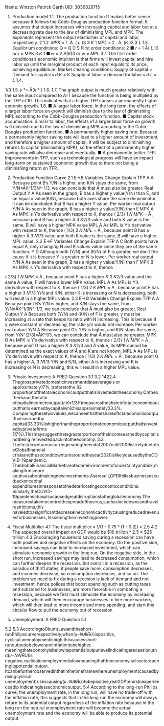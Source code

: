 Name: Winston Patrick Garth
UID: 3036029715
1. Production model
1.1. The production function f1 makes better sense because it follows the
Cobb-Douglas production function format. It assumes that output increases with
increasing capital and labor but at a decreasing rate due to the law of diminishing
MPL and MPK. The exponents represent the output elasticities of capital and
labor, respectively.
2
1.2. 𝑀𝑃𝐾 = 1 .Ā. ( 𝐿 )3
3 𝐾
1
𝑀𝑃𝐿 = 2 . Ā. (𝐾 )3
3 𝐿
1.3. Equilibrium conditions: Q = Q
D S
First order conditions:
2
■ 𝑟 =
1 Ā( 𝐿 )3
or r = MPK
3 𝐾
1
■ 𝑤 =
2 Ā(𝐾)3
or w = MPL
3 𝐿
The first order conditions’s economic intuition is that firms will invest capital and
hire labor up until the marginal product of each input equals to its price, achieving
equilibrium.
Market clearing conditions:
Supply of capital = Demand for capital
𝑠 𝑑
𝐾 = 𝐾
Supply of labor = demand for labor
𝑠 𝑑
𝐿 = 𝐿
1.4.

1/3
1.5. 𝑦 *= Ā(𝑘 * )
1.6.
1.7. The graph output is much greater relatively with the same input compared to A=1
because the function is being multiplied by the TFP of 10. This indicates that a
higher TFP causes a permanently higher eonomic growth.
1.8.
■ A larger labor force: In the long term, the effects of a larger labor force on
growth will diminish due to the law of diminishing MPL according to the
Cobb-Douglas production function.
■ Capital stock accumulation: Similar to labor, the effects of a larger labor
force on growth will diminish due to the law of diminishing MPK according
to the Cobb-Douglas production function.
■ A permanently higher saving rate: Because a permanently higher saving
rate will lead to a higher amount of investment, and therefore a higher
amount of capital, it will be subject to diminishing returns to capital
(diminishing MPK), so the effect of a permanently higher saving rate will
also decrease and eventually.
■ A permanently better TFP: Improvements in TFP, such as technological
progress will have an impact long-term on sustained economic growth
due to there not being a diminishing return on TFP.

2. Production Function Curve
2.1 E->B
Variables Change Explain
TFP A A Because point B’s Y/N is higher, and K/N stays the
same, from Y/N=ĀK^1/3N^-1/3, we can conclude
that Ā must also be greater.
Real Output Y A As seen in the graph, B has a higher y value(Y/N)
than E, and an equal x value(K/N), because both
axes share the same denominator, it can be
concluded that B has a higher Y value.
Per worker real output Y/N A As seen in the graph, B has a higher y value(Y/N)
than E
MPK A As MPK is Y’s derivative with respect to K, thence
( 2/3)
1 𝑁
𝑀𝑃𝐾 = Ā , because point B has a higher Ā
3 𝐾2/3
value and both K value is the same, B will have a
higher MPK value
MPL A As MPL is Y’s derivative with respect to K, thence
( 1/3)
2 𝐾
𝑀𝑃𝐿 = Ā , because point B has a higher Ā
3 𝑁1/3
value and both K value is the same, B will have a
higher MPL value.
2.2 E->F
Variables Change Explain
TFP A C Both points have equal Ā, only changing N and K
values value since they are of the same function.
Y D Although both (Y/N) and (K/N) of F is greater, we
don’t the cause if it is because Y is greater or N is
lower.
Per worker real output Y/N A As seen in the graph, B has a higher y value(Y/N)
than F
MPK B As MPK is Y’s derivative with respect to K, thence

( 2/3)
1 𝑁
𝑀𝑃𝐾 = Ā , because point F has a higher 𝐾
3 𝐾2/3
value and the same A value, F will have a lower
MPK value.
MPL A As MPL is Y’s derivative with respect to K, thence
( 1/3)
2 𝐾
𝑀𝑃𝐿 = Ā , because point F has a higher
3 𝑁1/3
Y/N and K/N, either K is increasing or N is
decreasing, both will result in a higher MPL value.
2.3 E->G
Variables Change Explain
TFP A A Because point B’s Y/N is higher, and K/N stays the
same, from Y/N=ĀK^1/3N^-1/3, we can conclude
that Ā must also be greater.
Real Output Y A Because both (Y/N) and (K/N) of F is greater, y
must be increasing at a rate that keeps its ratio with
N increasing. This is because if y were constant or
decreasing, the ratio y/n would not increase.
Per worker real output Y/N A Because point G’s Y/N is higher, and K/N stays the
same, from Y/N^(2/3)=ĀK^1/3, we can conclude
that Ā must also be greater.
MPK D As MPK is Y’s derivative with respect to K, thence
( 2/3)
1 𝑁
𝑀𝑃𝐾 = Ā , because point G has a higher 𝐾
3 𝐾2/3
and Ā value, its MPK cannot be determined as the
exact values of Ā and K are not known.
MPL A As MPL is Y’s derivative with respect to K, thence
( 1/3)
2 𝐾
𝑀𝑃𝐿 = Ā , because point G has a higher A,
3 𝑁1/3
Y/N and K/N, either A is increasing and K is
increasing or N is decreasing, this will result in a
higher MPL value.

3. Private Investment: A FRED Question
3.1
3.2
1422.4
Thegrossprivatedomesticinvestmentdataaverageis or approximately17%,itreferstothe
82
proportionofthetotaleconomicoutputthatisinvestedintheeconomy.Ontheotherhand,theratio
ofcapitalincometooutput(𝑟⋅𝐾=1/3𝑌)measurestheshareoftotaleconomicoutputthatis
earnedbycapitalwhichisapproximately33.3%.
Comparingthesetwovalues,wecanseethattheshareoftotaleconomicoutputthatisearnedby
capital(33.33%)ishigherthantheproportionofeconomicoutputthatisinvestedbyprivatefirms
(17%).Thismaysuggestthatagreaterportionoftheincomeearnedbycapitalisnotbeing
reinvestedbackintotheeconomy.
3.3
Thefirstdownturnoccurringnearingtheendof2007until2009islikelyduetotheGlobalfinancial
crisisandtheseconddownturnaroundtheyear2020islikelycausedbytheCOVID-19pandemic.
TheGlobalFinancialMarketcreatedanenvironmentofuncertaintyandrisk,makingfirmsmore
cautiousaboutmakingnewinvestments.Asaresult,GPDIfellasbusinessescutbackoncapital
expendituresinresponsetothedeterioratingeconomicconditions.
Similarly,theCOVID-19pandemichasalsocausedgreatdisruptionstotheglobaleconomy.The
measurestakentocontrolthespreadofthevirus,suchaslockdownsandtravelrestrictions,this
haveledtoasignificantdecreaseineconomicactivitycausingreducedrevenuesforbusinesses,
lesseningtheirinvestingpower.

4. Fiscal Multiplier
4.1
The fiscal multiplier = 1/(1 - 0.75 * (1 - 0.2)) = 2.5
4.2
The expected overall impact on GDP would be $10 trillion * 2.5 = $25 trillion
4.3
Encouraging household saving during a recession can have both positive and negative
effects on the economy. On the positive side, increased savings can lead to increased
investment, which can stimulate economic growth in the long run. On the negative side,
in the short run, increased savings may lead to decreased consumption, which can
further deepen the recession.
But overall in a recession, as the paradox of thrift states, if people save more,
consumption decreases, and incomes decrease, so consumption decreases, and so on.
The problem we need to fix during a recesion is lack of demand and not investment,
hence polices that boost spending such as cutting taxes and subsided for businesses,
are more favorable in combating a recession, because we first must stimulate the
economy by increasing demand, which will then encourage businesses to hire more
workers, which will then lead to more income and more spending, and start this circular
flow to pull the economy out of recession.
5. Unemployment: A FRED Question
5.1

5.2
5.3
AccordingtoOkun’sLawandtheshort-runPhilipscurverespectively,when(𝑢−𝑁𝐴𝐼𝑅𝑈)ispositive,
cyclicalunemploymentishigh,thiscausesshort-runoutputtobelowerandinflationtobehigher,
meaningthateconomyisbelowitspotentialoutputlevelindicatingarecession,and(𝑢−𝑁𝐴𝐼𝑅𝑈)is
negative,cyclicalunemploymentislowmeaningthattheeconomyisclosetoreachingitspotential
output.
Itcanbefurtherobservedinthatinthetimeframewhereunemployment(causedbyrisingcyclical
unemployment)risescausing(𝑢−𝑁𝐴𝐼𝑅𝑈)tobepositive,realGDPtendstoexperienceadip
indicatinglesseconomicoutput.
5.4
According to the long-run Philips curve, the unemployment rate, in the long run, will have no
trade-off with the inflation rate, this suggests that in the long run the economy will always return
to its potential output regardless of the inflation rate because in the long run the natural
unemployment rate will become the actual unemployment rate and the economy will be able to
produce its potential output.

